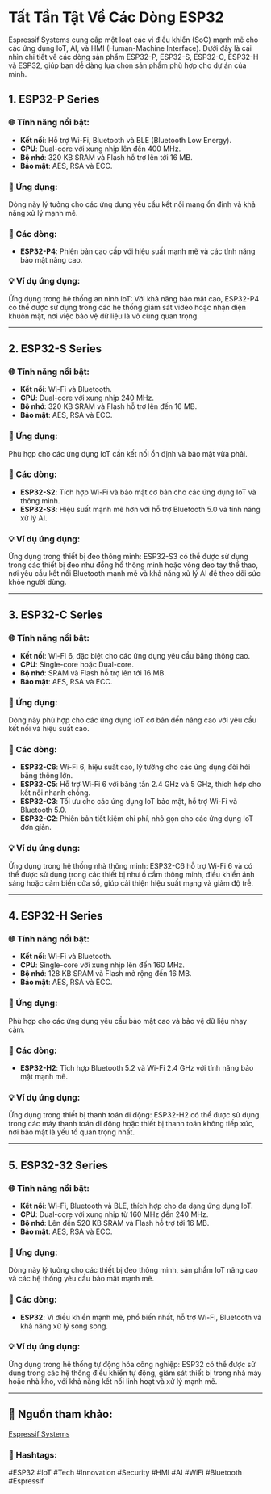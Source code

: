 # Tất Tần Tật Về Các Dòng ESP32

Espressif Systems cung cấp một loạt các vi điều khiển (SoC) mạnh mẽ cho các ứng dụng IoT, AI, và HMI (Human-Machine Interface). Dưới đây là cái nhìn chi tiết về các dòng sản phẩm ESP32-P, ESP32-S, ESP32-C, ESP32-H và ESP32, giúp bạn dễ dàng lựa chọn sản phẩm phù hợp cho dự án của mình.

## 1. ESP32-P Series
### 🌐 Tính năng nổi bật:
- **Kết nối**: Hỗ trợ Wi-Fi, Bluetooth và BLE (Bluetooth Low Energy).
- **CPU**: Dual-core với xung nhịp lên đến 400 MHz.
- **Bộ nhớ**: 320 KB SRAM và Flash hỗ trợ lên tới 16 MB.
- **Bảo mật**: AES, RSA và ECC.

### 🔧 Ứng dụng:
Dòng này lý tưởng cho các ứng dụng yêu cầu kết nối mạng ổn định và khả năng xử lý mạnh mẽ.

### 📌 Các dòng:
- **ESP32-P4**: Phiên bản cao cấp với hiệu suất mạnh mẽ và các tính năng bảo mật nâng cao.

### 💡 Ví dụ ứng dụng:
Ứng dụng trong hệ thống an ninh IoT: Với khả năng bảo mật cao, ESP32-P4 có thể được sử dụng trong các hệ thống giám sát video hoặc nhận diện khuôn mặt, nơi việc bảo vệ dữ liệu là vô cùng quan trọng.

---

## 2. ESP32-S Series
### 🌐 Tính năng nổi bật:
- **Kết nối**: Wi-Fi và Bluetooth.
- **CPU**: Dual-core với xung nhịp 240 MHz.
- **Bộ nhớ**: 320 KB SRAM và Flash hỗ trợ lên đến 16 MB.
- **Bảo mật**: AES, RSA và ECC.

### 🔧 Ứng dụng:
Phù hợp cho các ứng dụng IoT cần kết nối ổn định và bảo mật vừa phải.

### 📌 Các dòng:
- **ESP32-S2**: Tích hợp Wi-Fi và bảo mật cơ bản cho các ứng dụng IoT và thông minh.
- **ESP32-S3**: Hiệu suất mạnh mẽ hơn với hỗ trợ Bluetooth 5.0 và tính năng xử lý AI.

### 💡 Ví dụ ứng dụng:
Ứng dụng trong thiết bị đeo thông minh: ESP32-S3 có thể được sử dụng trong các thiết bị đeo như đồng hồ thông minh hoặc vòng đeo tay thể thao, nơi yêu cầu kết nối Bluetooth mạnh mẽ và khả năng xử lý AI để theo dõi sức khỏe người dùng.

---

## 3. ESP32-C Series
### 🌐 Tính năng nổi bật:
- **Kết nối**: Wi-Fi 6, đặc biệt cho các ứng dụng yêu cầu băng thông cao.
- **CPU**: Single-core hoặc Dual-core.
- **Bộ nhớ**: SRAM và Flash hỗ trợ lên tới 16 MB.
- **Bảo mật**: AES, RSA và ECC.

### 🔧 Ứng dụng:
Dòng này phù hợp cho các ứng dụng IoT cơ bản đến nâng cao với yêu cầu kết nối và hiệu suất cao.

### 📌 Các dòng:
- **ESP32-C6**: Wi-Fi 6, hiệu suất cao, lý tưởng cho các ứng dụng đòi hỏi băng thông lớn.
- **ESP32-C5**: Hỗ trợ Wi-Fi 6 với băng tần 2.4 GHz và 5 GHz, thích hợp cho kết nối nhanh chóng.
- **ESP32-C3**: Tối ưu cho các ứng dụng IoT bảo mật, hỗ trợ Wi-Fi và Bluetooth 5.0.
- **ESP32-C2**: Phiên bản tiết kiệm chi phí, nhỏ gọn cho các ứng dụng IoT đơn giản.

### 💡 Ví dụ ứng dụng:
Ứng dụng trong hệ thống nhà thông minh: ESP32-C6 hỗ trợ Wi-Fi 6 và có thể được sử dụng trong các thiết bị như ổ cắm thông minh, điều khiển ánh sáng hoặc cảm biến cửa sổ, giúp cải thiện hiệu suất mạng và giảm độ trễ.

---

## 4. ESP32-H Series
### 🌐 Tính năng nổi bật:
- **Kết nối**: Wi-Fi và Bluetooth.
- **CPU**: Single-core với xung nhịp lên đến 160 MHz.
- **Bộ nhớ**: 128 KB SRAM và Flash mở rộng đến 16 MB.
- **Bảo mật**: AES, RSA và ECC.

### 🔧 Ứng dụng:
Phù hợp cho các ứng dụng yêu cầu bảo mật cao và bảo vệ dữ liệu nhạy cảm.

### 📌 Các dòng:
- **ESP32-H2**: Tích hợp Bluetooth 5.2 và Wi-Fi 2.4 GHz với tính năng bảo mật mạnh mẽ.

### 💡 Ví dụ ứng dụng:
Ứng dụng trong thiết bị thanh toán di động: ESP32-H2 có thể được sử dụng trong các máy thanh toán di động hoặc thiết bị thanh toán không tiếp xúc, nơi bảo mật là yếu tố quan trọng nhất.

---

## 5. ESP32-32 Series
### 🌐 Tính năng nổi bật:
- **Kết nối**: Wi-Fi, Bluetooth và BLE, thích hợp cho đa dạng ứng dụng IoT.
- **CPU**: Dual-core với xung nhịp từ 160 MHz đến 240 MHz.
- **Bộ nhớ**: Lên đến 520 KB SRAM và Flash hỗ trợ tới 16 MB.
- **Bảo mật**: AES, RSA và ECC.

### 🔧 Ứng dụng:
Dòng này lý tưởng cho các thiết bị đeo thông minh, sản phẩm IoT nâng cao và các hệ thống yêu cầu bảo mật mạnh mẽ.

### 📌 Các dòng:
- **ESP32**: Vi điều khiển mạnh mẽ, phổ biến nhất, hỗ trợ Wi-Fi, Bluetooth và khả năng xử lý song song.

### 💡 Ví dụ ứng dụng:
Ứng dụng trong hệ thống tự động hóa công nghiệp: ESP32 có thể được sử dụng trong các hệ thống điều khiển tự động, giám sát thiết bị trong nhà máy hoặc nhà kho, với khả năng kết nối linh hoạt và xử lý mạnh mẽ.

---

## 🔗 Nguồn tham khảo:
[Espressif Systems](https://www.espressif.com/en/products/socs)

### 🔖 Hashtags:
#ESP32 #IoT #Tech #Innovation #Security #HMI #AI #WiFi #Bluetooth #Espressif
